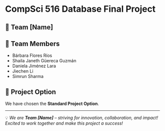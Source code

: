 # CompSci 516 Database Final Project

## 🚀 Team [Name]

## 👥 Team Members
- Bárbara Flores Ríos
- Shaila Janeth Güereca Guzmán
- Daniela Jiménez Lara
- Jiechen Li
- Simrun Sharma

## 📌 Project Option
We have chosen the **Standard Project Option**.



---
💡 *We are **Team [Name]** – striving for innovation, collaboration, and impact! Excited to work together and make this project a success!*  

